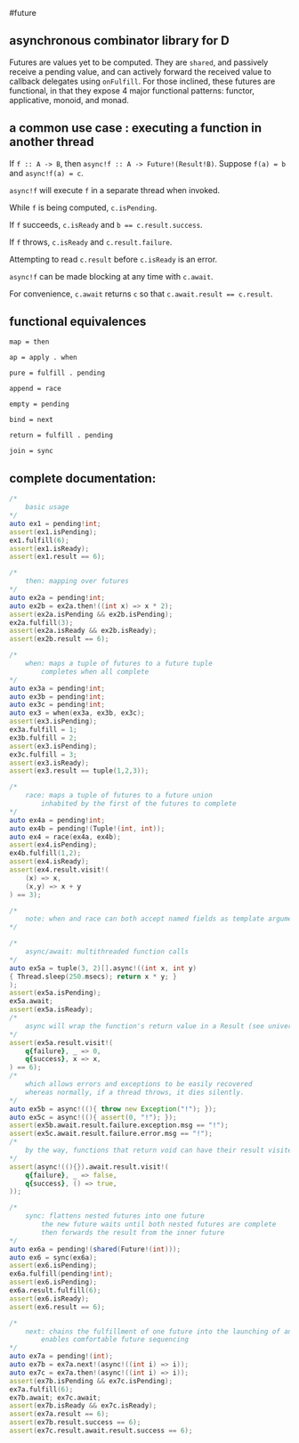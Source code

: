 #future

## asynchronous combinator library for D

Futures are values yet to be computed. They are `shared`, and passively receive a pending value, and can actively forward the received value to callback delegates using `onFulfill`. For those inclined, these futures are functional, in that they expose 4 major functional patterns: functor, applicative, monoid, and monad.

## a common use case : executing a function in another thread

If `f :: A -> B`, then `async!f :: A -> Future!(Result!B)`. 
Suppose `f(a) = b` and `async!f(a) = c`.

`async!f` will execute `f` in a separate thread when invoked.

While `f` is being computed, `c.isPending`.

If `f` succeeds, `c.isReady` and `b == c.result.success`.

If `f` throws, `c.isReady` and `c.result.failure`.

Attempting to read `c.result` before `c.isReady` is an error.

`async!f` can be made blocking at any time with `c.await`.

For convenience, `c.await` returns `c` so that `c.await.result == c.result`.

## functional equivalences 

```
map = then
```

```
ap = apply . when

pure = fulfill . pending
```

```
append = race

empty = pending
```

```
bind = next

return = fulfill . pending

join = sync
```

## complete documentation:

```d
/*
	basic usage
*/
auto ex1 = pending!int;
assert(ex1.isPending);
ex1.fulfill(6);
assert(ex1.isReady);
assert(ex1.result == 6);

/*
	then: mapping over futures
*/
auto ex2a = pending!int;
auto ex2b = ex2a.then!((int x) => x * 2);
assert(ex2a.isPending && ex2b.isPending);
ex2a.fulfill(3);
assert(ex2a.isReady && ex2b.isReady);
assert(ex2b.result == 6);

/*
	when: maps a tuple of futures to a future tuple 
		completes when all complete
*/
auto ex3a = pending!int;
auto ex3b = pending!int;
auto ex3c = pending!int;
auto ex3 = when(ex3a, ex3b, ex3c);
assert(ex3.isPending);
ex3a.fulfill = 1;
ex3b.fulfill = 2;
assert(ex3.isPending);
ex3c.fulfill = 3;
assert(ex3.isReady);
assert(ex3.result == tuple(1,2,3));

/*
	race: maps a tuple of futures to a future union
		inhabited by the first of the futures to complete
*/
auto ex4a = pending!int;
auto ex4b = pending!(Tuple!(int, int));
auto ex4 = race(ex4a, ex4b);
assert(ex4.isPending);
ex4b.fulfill(1,2);
assert(ex4.isReady);
assert(ex4.result.visit!(
	(x) => x,
	(x,y) => x + y
) == 3);

/*
	note: when and race can both accept named fields as template arguments
*/

/*
	async/await: multithreaded function calls
*/
auto ex5a = tuple(3, 2)[].async!((int x, int y) 
{ Thread.sleep(250.msecs); return x * y; }
);
assert(ex5a.isPending);
ex5a.await;
assert(ex5a.isReady);
/*
	async will wrap the function's return value in a Result (see universal.extras.errors)
*/
assert(ex5a.result.visit!(
	q{failure}, _ => 0,
	q{success}, x => x,
) == 6);
/*
	which allows errors and exceptions to be easily recovered
	whereas normally, if a thread throws, it dies silently.
*/
auto ex5b = async!((){ throw new Exception("!"); });
auto ex5c = async!((){ assert(0, "!"); });
assert(ex5b.await.result.failure.exception.msg == "!");
assert(ex5c.await.result.failure.error.msg == "!");
/*
	by the way, functions that return void can have their result visited with no arguments
*/
assert(async!((){}).await.result.visit!(
	q{failure}, _ => false,
	q{success}, () => true,
));

/*
	sync: flattens nested futures into one future
		the new future waits until both nested futures are complete
		then forwards the result from the inner future
*/
auto ex6a = pending!(shared(Future!(int)));
auto ex6 = sync(ex6a);
assert(ex6.isPending);
ex6a.fulfill(pending!int);
assert(ex6.isPending);
ex6a.result.fulfill(6);
assert(ex6.isReady);
assert(ex6.result == 6);

/*
	next: chains the fulfillment of one future into the launching of another
		enables comfortable future sequencing
*/
auto ex7a = pending!(int);
auto ex7b = ex7a.next!(async!((int i) => i));
auto ex7c = ex7a.then!(async!((int i) => i));
assert(ex7b.isPending && ex7c.isPending);
ex7a.fulfill(6);
ex7b.await; ex7c.await;
assert(ex7b.isReady && ex7c.isReady);
assert(ex7a.result == 6);
assert(ex7b.result.success == 6);
assert(ex7c.result.await.result.success == 6);
```
